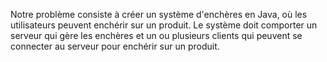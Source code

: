 Notre  problème consiste à créer un système d'enchères en Java, où les utilisateurs peuvent enchérir sur un produit. Le système doit comporter un serveur qui gère les enchères et un ou plusieurs clients qui peuvent se connecter au serveur pour enchérir sur un produit.
